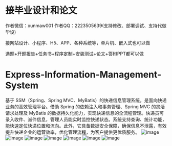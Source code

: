 # 接毕业设计和论文
作者微信：xunmaw001  作者QQ：2223505639(支持修改、部署调试、支持代做毕设)

接网站设计、小程序、H5、APP、各种系统等，单片机、嵌入式也可以做

选题+开题报告+任务书+程序定制+安装测试+论文+答辩PPT都可以做
# Express-Information-Management-System
基于 SSM（Spring、Spring MVC、MyBatis）的快递信息管理系统，是面向快递业务的高效管理平台。借助 Spring 的依赖注入和事务管理、Spring MVC 的灵活请求处理及 MyBatis 的数据持久化能力，实现快递信息的全流程管理。快递员可录入收件、派件信息，管理人员能实时监控快递状态。系统支持查询、统计功能，能快速定位快递位置和流向。此外，它具备数据安全保障，确保信息不泄露，有效提升快递企业的运营效率，优化管理流程，为客户提供更优质服务。 
![image](https://github.com/user-attachments/assets/fc9c3a1a-fca7-4154-a8eb-0af2c202009b)
![image](https://github.com/user-attachments/assets/e4b1390a-784a-4c2e-adf5-c1a3aed34c45)
![image](https://github.com/user-attachments/assets/f6b1ebfa-0095-4d67-a07b-fc20201be8c9)
![image](https://github.com/user-attachments/assets/aa590031-119e-4437-a159-9e28dd9fb8ed)
![image](https://github.com/user-attachments/assets/08c83fde-052b-4472-bdb0-226ffbb21239)
![image](https://github.com/user-attachments/assets/ead32803-6089-4608-80ef-619277d64659)
![image](https://github.com/user-attachments/assets/1185b35f-4f7c-451b-8b50-f936ef74a105)
